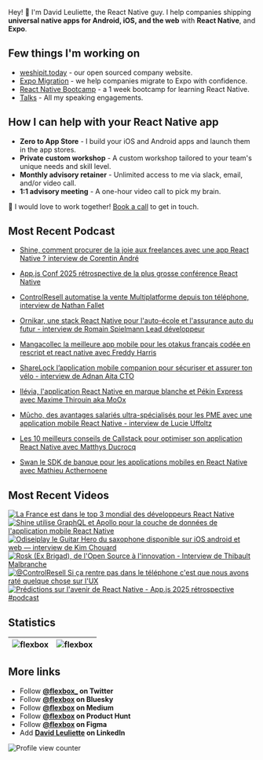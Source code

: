 Hey! 👋 I'm David Leuliette, the React Native guy. I help companies shipping **universal native apps for Android, iOS, and the web** with **React Native**, and **Expo**.

## Few things I'm working on

- [weshipit.today](https://github.com/flexbox/weshipit.today/) - our open sourced company website.
- [Expo Migration](https://weshipit.today/react-native-migration) - we help companies migrate to Expo with confidence.
- [React Native Bootcamp](https://github.com/flexbox/react-native-bootcamp) - a 1 week bootcamp for learning React Native.
- [Talks](https://davidl.fr/talks) - All my speaking engagements.

## How I can help with your React Native app

- **Zero to App Store** - I build your iOS and Android apps and launch them in the app stores.
- **Private custom workshop** - A custom workshop tailored to your team's unique needs and skill level.
- **Monthly advisory retainer** - Unlimited access to me via slack, email, and/or video call.
- **1:1 advisory meeting** - A one-hour video call to pick my brain.

💌 I would love to work together! [Book a call](https://cal.com/davidl/weshipit-onboarding) to get in touch.

## Most Recent Podcast

<!-- PODCAST:START -->
 - [Shine, comment procurer de la joie aux freelances avec une app React Native ? interview de Corentin André](https://podcasters.spotify.com/pod/show/weshipit/episodes/Shine--comment-procurer-de-la-joie-aux-freelances-avec-une-app-React-Native---interview-de-Corentin-Andr-e35svp8) 

 - [App.js Conf 2025 rétrospective de la plus grosse conférence React Native](https://podcasters.spotify.com/pod/show/weshipit/episodes/App-js-Conf-2025-rtrospective-de-la-plus-grosse-confrence-React-Native-e345n72) 

 - [ControlResell automatise la vente Multiplatforme depuis ton téléphone, interview de Nathan Fallet](https://podcasters.spotify.com/pod/show/weshipit/episodes/ControlResell-automatise-la-vente-Multiplatforme-depuis-ton-tlphone--interview-de-Nathan-Fallet-e33okpi) 

 - [Ornikar, une stack React Native pour l'auto-école et l'assurance auto du futur - interview de Romain Spielmann Lead développeur](https://podcasters.spotify.com/pod/show/weshipit/episodes/Ornikar--une-stack-React-Native-pour-lauto-cole-et-lassurance-auto-du-futur---interview-de-Romain-Spielmann-Lead-dveloppeur-e337cvu) 

 - [Mangacollec la meilleure app mobile pour les otakus français codée en rescript et react native avec Freddy Harris](https://podcasters.spotify.com/pod/show/weshipit/episodes/Mangacollec-la-meilleure-app-mobile-pour-les-otakus-franais-code-en-rescript-et-react-native-avec-Freddy-Harris-e32tche) 

 - [ShareLock l’application mobile companion pour sécuriser et assurer ton vélo - interview de Adnan Aita CTO](https://podcasters.spotify.com/pod/show/weshipit/episodes/ShareLock-lapplication-mobile-companion-pour-scuriser-et-assurer-ton-vlo---interview-de-Adnan-Aita-CTO-e32kdud) 

 - [Ilévia, l'application React Native en marque blanche et Pékin Express avec Maxime Thirouin aka MoOx](https://podcasters.spotify.com/pod/show/weshipit/episodes/Ilvia--lapplication-React-Native-en-marque-blanche-et-Pkin-Express-avec-Maxime-Thirouin-aka-MoOx-e325ane) 

 - [Mūcho, des avantages salariés ultra-spécialisés pour les PME avec une application mobile React Native - interview de Lucie Uffoltz](https://podcasters.spotify.com/pod/show/weshipit/episodes/Mcho--des-avantages-salaris-ultra-spcialiss-pour-les-PME-avec-une-application-mobile-React-Native---interview-de-Lucie-Uffoltz-e31li2i) 

 - [Les 10 meilleurs conseils de Callstack pour optimiser son application React Native avec Matthys Ducrocq](https://podcasters.spotify.com/pod/show/weshipit/episodes/Les-10-meilleurs-conseils-de-Callstack-pour-optimiser-son-application-React-Native-avec-Matthys-Ducrocq-e30o83e) 

 - [Swan le SDK de banque pour les applications mobiles en React Native avec Mathieu Acthernoene](https://podcasters.spotify.com/pod/show/weshipit/episodes/Swan-le-SDK-de-banque-pour-les-applications-mobiles-en-React-Native-avec-Mathieu-Acthernoene-e309mpc) 
<!-- PODCAST:END -->

## Most Recent Videos

<!-- BEGIN YOUTUBE-CARDS -->
[![La France est dans le top 3 mondial des développeurs React Native](https://ytcards.demolab.com/?id=9e9LaBR7J_U&title=La+France+est+dans+le+top+3+mondial+des+d%C3%A9veloppeurs+React+Native&lang=en&timestamp=1753696813&background_color=%230d1117&title_color=%23ffffff&stats_color=%23dedede&max_title_lines=1&width=250&border_radius=5 "La France est dans le top 3 mondial des développeurs React Native")](https://www.youtube.com/shorts/9e9LaBR7J_U)
[![Shine utilise GraphQL et Apollo pour la couche de données de l'application mobile React Native](https://ytcards.demolab.com/?id=Dx1ZAHM7ZwY&title=Shine+utilise+GraphQL+et+Apollo+pour+la+couche+de+donn%C3%A9es+de+l%27application+mobile+React+Native&lang=en&timestamp=1753438501&background_color=%230d1117&title_color=%23ffffff&stats_color=%23dedede&max_title_lines=1&width=250&border_radius=5 "Shine utilise GraphQL et Apollo pour la couche de données de l'application mobile React Native")](https://www.youtube.com/shorts/Dx1ZAHM7ZwY)
[![Odiseiplay le Guitar Hero du saxophone disponible sur iOS android et web — interview de Kim Chouard](https://ytcards.demolab.com/?id=5Blu68kOJOA&title=Odiseiplay+le+Guitar+Hero+du+saxophone+disponible+sur+iOS+android+et+web+%E2%80%94+interview+de+Kim+Chouard&lang=en&timestamp=1753314711&background_color=%230d1117&title_color=%23ffffff&stats_color=%23dedede&max_title_lines=1&width=250&border_radius=5 "Odiseiplay le Guitar Hero du saxophone disponible sur iOS android et web — interview de Kim Chouard")](https://www.youtube.com/watch?v=5Blu68kOJOA)
[![Rosk (Ex Brigad), de l'Open Source à l'innovation - Interview de Thibault Malbranche](https://ytcards.demolab.com/?id=WsVqBjqvhf0&title=Rosk+%28Ex+Brigad%29%2C+de+l%27Open+Source+%C3%A0+l%27innovation+-+Interview+de+Thibault+Malbranche&lang=en&timestamp=1750981313&background_color=%230d1117&title_color=%23ffffff&stats_color=%23dedede&max_title_lines=1&width=250&border_radius=5 "Rosk (Ex Brigad), de l'Open Source à l'innovation - Interview de Thibault Malbranche")](https://www.youtube.com/watch?v=WsVqBjqvhf0)
[![@ControlResell Si ça rentre pas dans le téléphone c'est que nous avons raté quelque chose sur l'UX](https://ytcards.demolab.com/?id=69mDkpGBfaU&title=%40ControlResell+Si+%C3%A7a+rentre+pas+dans+le+t%C3%A9l%C3%A9phone+c%27est+que+nous+avons+rat%C3%A9+quelque+chose+sur+l%27UX&lang=en&timestamp=1750846501&background_color=%230d1117&title_color=%23ffffff&stats_color=%23dedede&max_title_lines=1&width=250&border_radius=5 "@ControlResell Si ça rentre pas dans le téléphone c'est que nous avons raté quelque chose sur l'UX")](https://www.youtube.com/shorts/69mDkpGBfaU)
[![Prédictions sur l'avenir de React Native - App.js 2025 rétrospective #podcast](https://ytcards.demolab.com/?id=Rd1OuqHnhXY&title=Pre%CC%81dictions+sur+l%27avenir+de+React+Native+-+App.js+2025+r%C3%A9trospective+%23podcast&lang=en&timestamp=1750759244&background_color=%230d1117&title_color=%23ffffff&stats_color=%23dedede&max_title_lines=1&width=250&border_radius=5 "Prédictions sur l'avenir de React Native - App.js 2025 rétrospective #podcast")](https://www.youtube.com/shorts/Rd1OuqHnhXY)
<!-- END YOUTUBE-CARDS -->

## Statistics

| <img src="https://github-readme-stats.vercel.app/api?username=flexbox&show_icons=false&theme=buefy" alt="flexbox" />  | <img src="https://github-readme-stats.vercel.app/api/top-langs/?username=flexbox&layout=compact&hide=html,SCSS,Java&theme=buefy" alt="flexbox" /> |
| ------------- | ------------- |

## More links

- Follow **<a href="https://twitter.com/intent/follow?screen_name=flexbox_">@flexbox_</a> on Twitter**
- Follow **<a href="https://bsky.app/profile/flexbox.bsky.social">@flexbox</a> on Bluesky**
- Follow **<a href="https://medium.com/@flexbox">@flexbox</a> on Medium**
- Follow **<a href="https://www.producthunt.com/@flexbox">@flexbox</a> on Product Hunt**
- Follow **<a href="https://www.figma.com/@flexbox">@flexbox</a> on Figma**
- Add **<a href="https://www.linkedin.com/in/david-leuliette">David Leuliette</a> on LinkedIn**

![Profile view counter](https://komarev.com/ghpvc/?username=flexbox)
